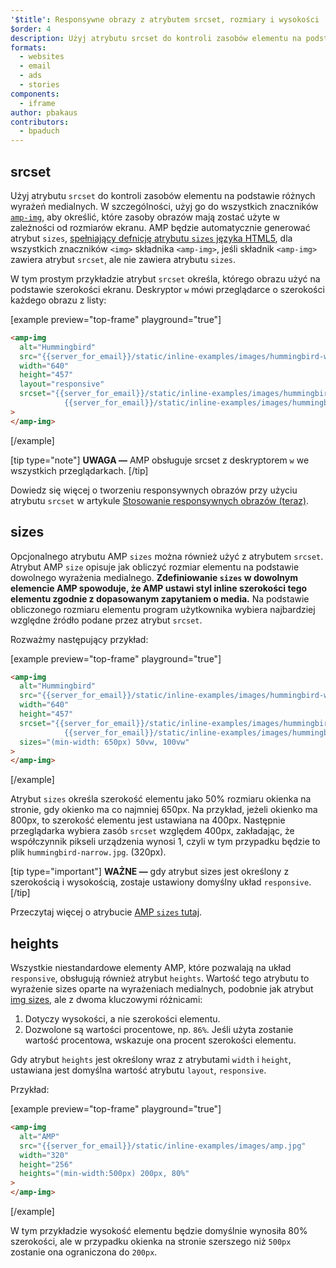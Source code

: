 ```yaml
---
'$title': Responsywne obrazy z atrybutem srcset, rozmiary i wysokości
$order: 4
description: Użyj atrybutu srcset do kontroli zasobów elementu na podstawie różnych wyrażeń medialnych. W szczególności, użyj go do wszystkich znaczników amp-img, aby określić, które...
formats:
  - websites
  - email
  - ads
  - stories
components:
  - iframe
author: pbakaus
contributors:
  - bpaduch
---
```


## srcset

Użyj atrybutu `srcset` do kontroli zasobów elementu na podstawie różnych wyrażeń medialnych. W szczególności, użyj go do wszystkich znaczników [`amp-img`](../../../../documentation/components/reference/amp-img.md), aby określić, które zasoby obrazów mają zostać użyte w zależności od rozmiarów ekranu. AMP będzie automatycznie generować atrybut `sizes`, <a href="https://developer.mozilla.org/en-US/docs/Web/HTML/Element/img" data-md-type="link">spełniający defnicję atrybutu `sizes` języka HTML5</a>, dla wszystkich znaczników `<img>` składnika `<amp-img>`, jeśli składnik `<amp-img>` zawiera atrybut `srcset`, ale nie zawiera atrybutu `sizes`.

W tym prostym przykładzie atrybut `srcset` określa, którego obrazu użyć na podstawie szerokości ekranu. Deskryptor `w` mówi przeglądarce o szerokości każdego obrazu z listy:

[example preview="top-frame" playground="true"]

```html
<amp-img
  alt="Hummingbird"
  src="{{server_for_email}}/static/inline-examples/images/hummingbird-wide.jpg"
  width="640"
  height="457"
  layout="responsive"
  srcset="{{server_for_email}}/static/inline-examples/images/hummingbird-wide.jpg 640w,
            {{server_for_email}}/static/inline-examples/images/hummingbird-narrow.jpg 320w"
>
</amp-img>
```

[/example]

[tip type="note"] **UWAGA —** AMP obsługuje srcset z deskryptorem `w` we wszystkich przeglądarkach. [/tip]

Dowiedz się więcej o tworzeniu responsywnych obrazów przy użyciu atrybutu `srcset` w artykule [Stosowanie responsywnych obrazów (teraz)](http://alistapart.com/article/using-responsive-images-now).

## sizes

Opcjonalnego atrybutu AMP `sizes` można również użyć z atrybutem `srcset`. Atrybut AMP `size` opisuje jak obliczyć rozmiar elementu na podstawie dowolnego wyrażenia medialnego. <strong data-md-type="raw_html">Zdefiniowanie `sizes` w dowolnym elemencie AMP spowoduje, że AMP ustawi styl inline szerokości tego elementu zgodnie z dopasowanym zapytaniem o media.</strong> Na podstawie obliczonego rozmiaru elementu program użytkownika wybiera najbardziej względne źródło podane przez atrybut `srcset`.

Rozważmy następujący przykład:

[example preview="top-frame" playground="true"]

```html
<amp-img
  alt="Hummingbird"
  src="{{server_for_email}}/static/inline-examples/images/hummingbird-wide.jpg"
  width="640"
  height="457"
  srcset="{{server_for_email}}/static/inline-examples/images/hummingbird-wide.jpg 640w,
            {{server_for_email}}/static/inline-examples/images/hummingbird-narrow.jpg 320w"
  sizes="(min-width: 650px) 50vw, 100vw"
>
</amp-img>
```

[/example]

Atrybut `sizes` określa szerokość elementu jako 50% rozmiaru okienka na stronie, gdy okienko ma co najmniej 650px. Na przykład, jeżeli okienko ma 800px, to szerokość elementu jest ustawiana na 400px. Następnie przeglądarka wybiera zasób `srcset` względem 400px, zakładając, że współczynnik pikseli urządzenia wynosi 1, czyli w tym przypadku będzie to plik `hummingbird-narrow.jpg`. (320px).

[tip type="important"] **WAŻNE —** gdy atrybut sizes jest określony z szerokością i wysokością, zostaje ustawiony domyślny układ `responsive`. [/tip]

Przeczytaj więcej o atrybucie [AMP `sizes` tutaj](../../../../documentation/guides-and-tutorials/learn/common_attributes.md).

## heights

Wszystkie niestandardowe elementy AMP, które pozwalają na układ `responsive`, obsługują również atrybut `heights`. Wartość tego atrybutu to wyrażenie sizes oparte na wyrażeniach medialnych, podobnie jak atrybut [img sizes](https://developer.mozilla.org/en-US/docs/Web/HTML/Element/img), ale z dwoma kluczowymi różnicami:

1. Dotyczy wysokości, a nie szerokości elementu.
2. Dozwolone są wartości procentowe, np. `86%`. Jeśli użyta zostanie wartość procentowa, wskazuje ona procent szerokości elementu.

Gdy atrybut `heights` jest określony wraz z atrybutami `width` i `height`, ustawiana jest domyślna wartość atrybutu `layout`, `responsive`.

Przykład:

[example preview="top-frame" playground="true"]

```html
<amp-img
  alt="AMP"
  src="{{server_for_email}}/static/inline-examples/images/amp.jpg"
  width="320"
  height="256"
  heights="(min-width:500px) 200px, 80%"
>
</amp-img>
```

[/example]

W tym przykładzie wysokość elementu będzie domyślnie wynosiła 80% szerokości, ale w przypadku okienka na stronie szerszego niż `500px` zostanie ona ograniczona do `200px`.
